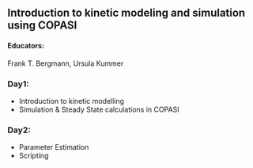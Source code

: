 ## Introduction to kinetic modeling and simulation using COPASI

#### Educators: 
Frank T. Bergmann, Ursula Kummer

### Day1:
* Introduction to kinetic modelling 
* Simulation & Steady State calculations in COPASI

### Day2: 
* Parameter Estimation
* Scripting
